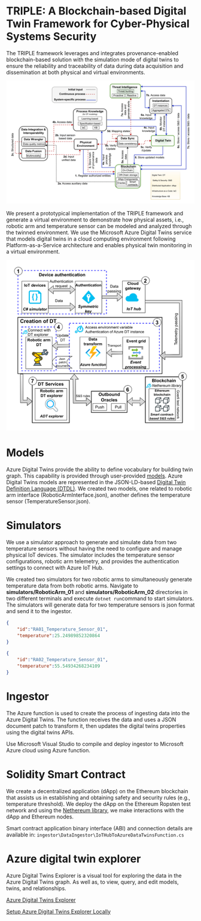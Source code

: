 # TRIPLE: A Blockchain-based Digital Twin Framework for Cyber-Physical Systems Security
The TRIPLE framework leverages and integrates provenance-enabled blockchain-based solution with the simulation mode of digital twins to ensure the reliability and traceability of data during data acquisition and dissemination at both physical and virtual environments.

<img src="TRIPLE_framework.jpg" width="600" alt="Overview of the TRusted and Intelligent cyber-PhysicaL systEm (TRIPLE) framework" title="Overview of the TRusted and Intelligent cyber-PhysicaL systEm (TRIPLE) framework"/>

We present a prototypical implementation
of the TRIPLE framework and generate a virtual environment to demonstrate how physical assets, i.e., robotic arm and temperature sensor can be modeled and analyzed through the twinned environment. We use the Microsoft Azure Digital Twins service that models digital twins in a cloud computing environment following Platform-as-a-Service architecture and enables physical twin monitoring in a virtual environment. 

<img src="ADT-architecture.png" width="600" alt="Overview of robotic arms’ digital twins architecture realized with Microsoft Azure" title="Overview of robotic arms’ digital twins architecture realized with Microsoft Azure"/>

# Models
Azure Digital Twins provide the ability to define vocabulary for building twin graph. This capability is provided through user-provided [models](https://learn.microsoft.com/en-us/azure/digital-twins/concepts-models). Azure Digital Twins models are represented in the JSON-LD-based [Digital Twin Definition Language (DTDL)](https://marketplace.visualstudio.com/items?itemName=vsciot-vscode.vscode-dtdl). We created two models, one related to robotic arm interface (RoboticArmInterface.json), another defines the temperature sensor (TemperatureSensor.json).


# Simulators
We use a simulator approach to generate and simulate data from two temperature sensors without having the need to configure and manage physical IoT devices. The simulator includes the temperature sensor configurations, robotic arm telemetry, and provides the authentication settings to connect with Azure IoT Hub.

We created two simulators for two robotic arms to simultaneously generate temperature data from both robotic arms. Navigate to **simulators/RoboticArm_01** and **simulators/RoboticArm_02** directories in two different terminals and execute ```dotnet run```command to start simulators. The simulators will generate data for two temperature sensors is json format and send it to the ingestor.
```json
{
    "id":"RA01_Temperature_Sensor_01",
    "temperature":25.24989852320864
}
```
```json
{
    "id":"RA02_Temperature_Sensor_01",
    "temperature":55.54934268234109
}
```

# Ingestor
The Azure function is used to create the process of ingesting data into the Azure Digital Twins. The function receives the data and uses a JSON document patch to transform it, then updates the digital twins properties using the digital twins APIs.

Use Microsoft Visual Studio to compile and deploy ingestor to Microsoft Azure cloud using Azure function.

# Solidity Smart Contract
We create a decentralized application (dApp) on the Ethereum blockchain that assists us in establishing and obtaining safety and security rules (e.g., temperature threshold). We deploy the dApp on the Ethereum Ropsten test network and using the [Nethereum library](http://docs.nethereum.com/en/latest/), we make interactions with the dApp and Ethereum nodes.

Smart contract application binary interface (ABI) and connection details are available in: ```ingestor\DataIngestor\IoTHubToAzureDataTwinsFunction.cs```

# Azure digital twin explorer
Azure Digital Twins Explorer is a visual tool for exploring the data in the Azure Digital Twins graph. As well as, to view, query, and edit models, twins, and relationships. 

[Azure Digital Twins Explorer](https://learn.microsoft.com/en-us/azure/digital-twins/concepts-azure-digital-twins-explorer)

[Setup Azure Digital Twins Explorer Locally](https://learn.microsoft.com/en-us/samples/azure-samples/digital-twins-explorer/digital-twins-explorer)

